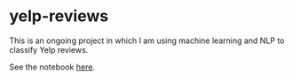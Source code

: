 # yelp-reviews
This is an ongoing project in which I am using machine learning and NLP to classify Yelp reviews.

See the notebook [here](https://nbviewer.jupyter.org/github/william-rice/yelp-reviews/blob/main/yelp-reviews.ipynb).
